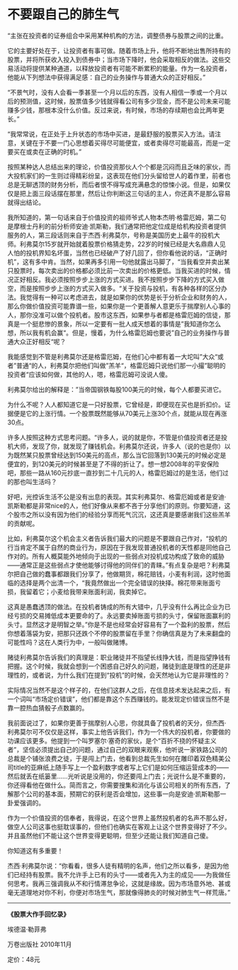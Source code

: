 # 不要跟自己的肺生气 #

“主张在投资者的证券组合中采用某种机构的方法，调整债券与股票之间的比重。

它的主要好处在于，让投资者有事可做。随着市场上升，他将不断地出售所持有的股票，并将所获收入投入到债券中；当市场下降时，他会采取相反的做法。这些交易活动将提供某种通道，以释放投资者有可能不断累积的能量。作为一名投资者，他能从下列想法中获得满足感：自己的业务操作与普通大众的正好相反。”

“不景气时，没有人会看一季甚至一个月以后的东西，没有人相信一季或一个月以后的预测值，这时候，股票值多少钱就得看公司有多少现金，而不是公司未来可能赚多少钱，那根本没什么价值。反过来说，有时候，市场的存续期也会比两年更长。”

“我常常说，在正处于上升状态的市场中买进，是最舒服的股票买入方法。请注意，关键在于不要一门心思想着买得尽可能便宜，或者卖得尽可能最高，而是一定要买在或卖在正确的时机。”

按照某种达人总结出来的理论，价值投资那伙人个个都是沉闷而且乏味的家伙，而大投机家们的一生则过得精彩纷呈，这表现在他们分头留给世人的着作里，前者也总是无聊透顶的财务分析，而后者恨不得写成充满悬念的惊悚小说。但是，如果仅仅是把上面三段话摆在那里，然后让你判断这三句话的主人，你还真不是那么容易就得出结论。

我所知道的，第一句话来自于价值投资的祖师爷式人物本杰明·格雷厄姆，第二句是摩根士丹利的前分析师安迪·凯斯勒，我们通常把他定位成是给机构投资者提供服务的人，第三段话则来自于杰西·利弗莫尔，号称是美国历史上最牛的投机大师。利弗莫尔15岁就开始就着股票价格猜走势，22岁的时候已经是大名鼎鼎人见人怕的投机界知名坏蛋，当然也已经破产了好几回了，但你看他说的话，“正确时机”，这有多中肯。当然，如果再多引用一句他就露出马脚了，“当我看空并卖出某只股票时，每次卖出的价格都必须比前一次卖出的价格更低。当我买进的时候，情况正好相反。我必须按照步步上涨的方式买进。我不按照步步下降的方式买入做空，而是按照步步上涨的方式买入做多。“关于投资与投机，有各种各样的区分办法。我觉得有一种可以考虑进去，就是如果你的优势是长于分析企业和财务的人，那么你做价值投资可能靠谱一些，如果你是一个更善解人意更乐于揣摩别人心事的人，那你没准可以做个投机者。股市这东西，如果参与者都是格雷厄姆的信徒，那真是一个挺悲惨的景象，所以一定要有一批人成天想着的事情是”我知道你怎么想，所以我有机会赢“。但是，慢着，为什么格雷厄姆也要说”自己的业务操作与普通大众正好相反“呢？

我能感觉到不管是利弗莫尔还是格雷厄姆，在他们心中都有着一大坨叫”大众“或者”普通“的人，利弗莫尔把他们叫做”羔羊“，格雷厄姆只说他们那一小撮”聪明的投资者“应该如何做，其他的人，嗯，格雷厄姆可没说人傻。

利弗莫尔给出的解释是：”当帝国钢铁每股100美元的时候，每个人都要买进它。

为什么不呢？人人都知道它是一只好股票，它曾经是，即便现在买也是折扣价。证据便是它的上涨行情。一个股票既然能够从70美元上涨30个点，就能从现在再涨30点。

许多人按照这种方式思考问题。“许多人，说的就是你，不管是价值投资者还是投机大师，发现了你，就发现了赚钱机会。利弗莫尔还说，许多人（说的也是你）以为既然某只股票曾经达到150美元的高点，那么当它回落到130美元的时候必定是便宜的，到120美元的时候甚至是了不得的折让了。想一想2008年的平安保险吧，那些一路从160元抄底一直抄到二十几元的人，格雷厄姆过的是生活，他们过的那也叫生活吗？

好吧，光控诉生活不公是没有出息的表现。其实利弗莫尔、格雷厄姆或者是安迪·凯斯勒都是非常nice的人，他们好像从来都不吝于分享他们的原则。你要知道，这个股市之所以没有因为他们的经验分享而死气沉沉，这还真是要感谢我们这些羔羊的贡献呢。

比如，利弗莫尔这个机会主义者告诉我们最大的问题是不要跟自己作对，“投机的行当肯定不属于自然的商业行为，原因在于我发现普通投机者的天性都是同他自己作对的。所有人概莫能外地倾向于出现的一些弱点对投机成功构成了致命的威胁——通常正是这些弱点才使他能够讨得他的同伴们的青睐。”有点复杂是吧？利弗莫尔把自己做的蠢事都跟我们分享了，他做期货，棉花赔钱，小麦有利润，这时他面临的选择是两个出清一个，“我竟然做出一个完全错误的抉择。棉花带来账面亏损，我留着它；小麦给我带来账面利润，我卖掉它。

这真是愚蠢透顶的做法。在投机者铸成的所有大错中，几乎没有什么再比企业为已经亏损的交易摊低成本更要命的了。永远要卖掉账面亏损的头寸，保留账面赢利的头寸。显然这才是明智之举。”你是不是也经常会好容易有了一个盈利的股票，然后你想着落袋为安，把那只还跌个不停的股票留在手里？你确信真是为了未来翻盘的可能性吗？这在人类行为中，一般叫做赌博。

赌徒利弗莫尔告诉我们的真理是：职业赌徒并不指望长线挣大钱，而是指望挣钱有把握。这个时候，我就会想到一个困惑自己好久的问题，赌徒到底是理性的还是非理性的，或者说，为什么我们在提到“投机”的时候，会天然地认为它是非理性的？

实际情况当然不是这个样子的，在他们这群人之后，在信息技术发达起来之后，有一个词叫“市场定价错误”，他们都是靠这个东西赚钱的。能发现定价错误当然不是靠一腔热血猜骰子点数赢的。

我前面说过了，如果你更善于揣摩别人心思，你就具备了投机者的天分，但杰西·利弗莫尔可不仅仅是这样，事实上他告诉我们，作为一个伟大的投机者，你要做的功课应该更多。他提到一个叫罗塞尔·塞奇的家伙，是个“百折不挠的怀疑主义者”，坚信必须提出自己的问题，通过自己的双眼来观察，他听说一家铁路公司的总裁是个铺张浪费之徒，于是闯上门去，他看到总裁先生如何在雕印着双色精美公司title的亚麻纸上随手写上一个盈利数字或者写上它们是如何压缩运营成本的——然后就丢在纸篓里……光听说是没用的，你还要闯上门去；光说什么是不重要的，你还得看他在做什么。简而言之，你需要搜集和消化与该公司相关的所有东西，了解那个公司的基本面，预期它的获利是否会增加，这些事一向是安迪·凯斯勒那一卦爱强调的。

作为一个价值投资的信奉者，我得说，在这个世界上虽然投机者的名声不那么好，做空人公司这事也挺耽误事的，但他们也确实在客观上让这个世界变得好了不少。并且虽然他们不能让这个世界变得更聪明，但至少还能让我们知道自己傻。

你知道这有多重要！

杰西·利弗莫尔说：“你看看，很多人徒有精明的名声，他们之所以看多，是因为他们已经持有股票。我不允许手上已有的头寸——或者先入为主的成见——为我做任何思考。我再三强调我从不和行情滞怠争论，这就是缘故。因为市场意外地、甚或毫无道理地对你不利，你便对市场生气，那就像得肺炎的时候对肺生气一样荒唐。”

---

**《股票大作手回忆录》**

埃德温·勒菲弗

万卷出版社 2010年11月

定价：48元

